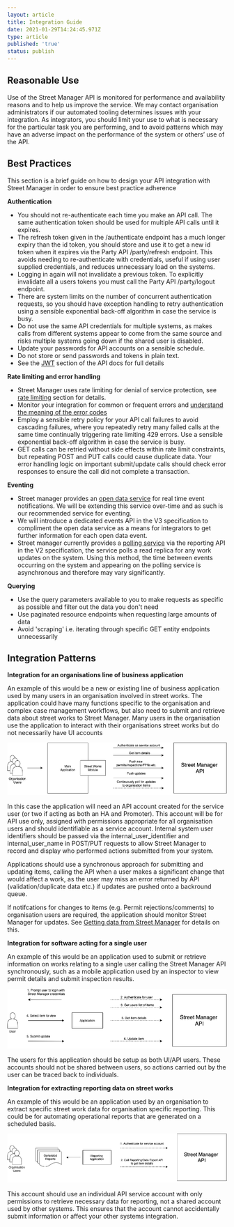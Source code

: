 ```yaml
---
layout: article
title: Integration Guide
date: 2021-01-29T14:24:45.971Z
type: article
published: 'true'
status: publish
---
```

## Reasonable Use

Use of the Street Manager API is monitored for performance and availability reasons and to help us improve the service. We may contact organisation administrators if our automated tooling determines issues with your integration. As integrators, you should limit your use to what is necessary for the particular task you are performing, and to avoid patterns which may have an adverse impact on the performance of the system or others’ use of the API. 

## Best Practices

This section is a brief guide on how to design your API integration with Street Manager in order to ensure best practice adherence

**Authentication**

* You should not re-authenticate each time you make an API call. The same authentication token should be used for multiple API calls until it expires.
* The refresh token given in the /authenticate endpoint has a much longer expiry than the id token, you should store and use it to get a new id token when it expires via the Party API /party/refresh endpoint. This avoids needing to re-authenticate with credentials, useful if using user supplied credentials, and reduces unnecessary load on the systems.
* Logging in again will not invalidate a previous token. To explicitly invalidate all a users tokens you must call the Party API /party/logout endpoint.
* There are system limits on the number of concurrent authentication requests, so you should have exception handling to retry authentication using a sensible exponential back-off algorithm in case the service is busy.
* Do not use the same API credentials for multiple systems, as makes calls from different systems appear to come from the same source and risks multiple systems going down if the shared user is disabled.
* Update your passwords for API accounts on a sensible schedule.
* Do not store or send passwords and tokens in plain text.
* See the [JWT](https://departmentfortransport.github.io/street-manager-docs/api-documentation/V2.10.1/#jwt) section of the API docs for full details

**Rate limiting and error handling**

* Street Manager uses rate limiting for denial of service protection, see [rate limiting](https://departmentfortransport.github.io/street-manager-docs/api-documentation/V2.10.1/#rate-limiting) section for details.
* Monitor your integration for common or frequent errors and [understand the meaning of the error codes](https://developer.mozilla.org/en-US/docs/Web/HTTP/Status)
* Employ a sensible retry policy for your API call failures to avoid cascading failures, where you repeatedly retry many failed calls at the same time continually triggering rate limiting 429 errors. Use a sensible exponential back-off algorithm in case the service is busy.
* GET calls can be retried without side effects within rate limit constraints, but repeating POST and PUT calls could cause duplicate data. Your error handling logic on important submit/update calls should check error responses to ensure the call did not complete a transaction.

**Eventing**

* Street manager provides an [open data service](https://departmentfortransport.github.io/street-manager-docs/open-data/) for real time event notifications. We will be extending this service over-time and as such is our recommended service for eventing.
* We will introduce a dedicated events API in the V3 specification to compliment the open data service as a means for integrators to get further information for each open data event.
* Street manager currently provides a [polling service](https://departmentfortransport.github.io/street-manager-docs/api-documentation/V2.10.1/#polling) via the reporting API in the V2 specification, the service polls a read replica for any work updates on the system. Using this method, the time between events occurring on the system and appearing on the polling service is asynchronous and therefore may vary significantly. 

**Querying**

* Use the query parameters available to you to make requests as specific as possible and filter out the data you don't need
* Use paginated resource endpoints when requesting large amounts of data
* Avoid 'scraping' i.e. iterating through specific GET entity endpoints unnecessarily 

## Integration Patterns

**Integration for an organisations line of business application**

An example of this would be a new or existing line of business application used by many users in an organisation involved in street works. The application could have many functions specific to the organisation and complex case management workflows, but also need to submit and retrieve data about street works to Street Manager. Many users in the organisation use the application to interact with their organisations street works but do not necessarily have UI accounts

![](/docs/assets/images/cms/diagram-line-of-business-applications.png)

In this case the application will need an API account created for the service user (or two if acting as both an HA and Promoter). This account will be for API use only, assigned with permissions appropriate for all organisation users and should identifiable as a service account. Internal system user identifiers should be passed via the internal_user_identifier and internal_user_name in POST/PUT requests to allow Street Manager to record and display who performed actions submitted from your system.

Applications should use a synchronous approach for submitting and updating items, calling the API when a user makes a significant change that would affect a work, as the user may miss an error returned by API (validation/duplicate data etc.) if updates are pushed onto a backround queue.

If notifcations for changes to items (e.g. Permit rejections/comments) to organisation users are required, the application should monitor Street Manager for updates. See [Getting data from Street Manager](https://departmentfortransport.github.io/street-manager-docs/api-documentation/V2.10.1/#getting-data-from-street-manager) for details on this.

**Integration for software acting for a single user**

An example of this would be an application used to submit or retrieve information on works relating to a single user calling the Street Manager API synchronously, such as a mobile application used by an inspector to view permit details and submit inspection results.

![](/docs/assets/images/cms/diagram-single-user-application.png)

The users for this application should be setup as both UI/API users. These accounts should not be shared between users, so actions carried out by the user can be traced back to individuals.

**Integration for extracting reporting data on street works**

An example of this would be an application used by an organisation to extract specific street work data for organisation specific reporting. This could be for automating operational reports that are generated on a scheduled basis.

![](/docs/assets/images/cms/diagram-reporting-application.png)

This account should use an individual API service account with only permissions to retrieve necessary data for reporting, not a shared account used by other systems. This ensures that the account cannot accidentally submit information or affect your other systems integration.
